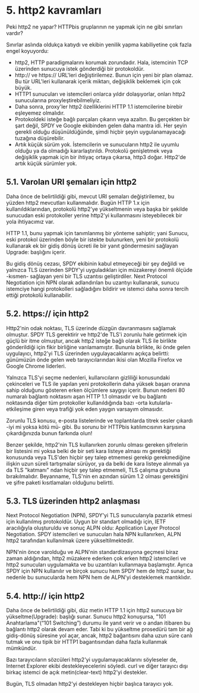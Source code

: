 # 5. http2 kavramları

Peki http2 ne yapar? HTTPbis gruplarının ne yapmak için ne gibi sınırları vardır?

Sınırlar aslında oldukça katıydı ve ekibin yenilik yapma kabiliyetine çok fazla engel koyuyordu:

* http2, HTTP paradigmalarını korumak zorundadır. Hala, istemcinin TCP üzerinden sunucuya istek gönderdiği bir protokoldür.
* http:// ve https:// URL'leri değiştirilemez. Bunun için yeni bir plan olamaz. Bu tür URL'leri kullanarak içerik miktarı, değişiklik beklemek için çok büyük.
* HTTP1 sunucuları ve istemcileri onlarca yıldır dolaşıyorlar, onları http2 sunucularına proxyleştirebilmeliyiz.
* Daha sonra, proxy'ler http2 özelliklerini HTTP 1.1 istemcilerine birebir eşleyemez olmalıdır.
* Protokoldeki isteğe bağlı parçaları çıkarın veya azaltın. Bu gerçekten bir şart değil, SPDY ve Google ekibinden gelen daha mantra idi. Her şeyin gerekli olduğu düşünüldüğünde, şimdi hiçbir şeyin uygulanamayacağı tuzağına düşürebilir.
* Artık küçük sürüm yok. İstemcilerin ve sunucuların http2 ile uyumlu olduğu ya da olmadığı kararlaştırıldı. Protokolü genişletmek veya değişiklik yapmak için bir ihtiyaç ortaya çıkarsa, http3 doğar. Http2'de artık küçük sürümler yok.

## 5.1. Varolan URI şemaları için http2

Daha önce de belirtildiği gibi, mevcut URI şemaları değiştirilemez, bu yüzden http2 mevcutları kullanmalıdır. Bugün HTTP 1.x için kullanıldıklarından, protokolü http2'ye yükseltmenin veya başka bir şekilde sunucudan eski protokoller yerine http2'yi kullanmasını isteyebilecek bir yola ihtiyacımız var.

HTTP 1.1, bunu yapmak için tanımlanmış bir yönteme sahiptir; yani Sunucu, eski protokol üzerinden böyle bir istekte bulunurken, yeni bir protokolü kullanarak ek bir gidiş dönüş ücreti ile bir yanıt göndermesini sağlayan Upgrade: başlığını içerir.

Bu gidiş dönüş cezası, SPDY ekibinin kabul etmeyeceği bir şey değildi ve yalnızca TLS üzerinden SPDY'yi uyguladıkları için müzakereyi önemli ölçüde -kısmen- sağlayan yeni bir TLS uzantısı geliştirdiler. Next Protocol Negotiation için NPN olarak adlandırılan bu uzantıyı kullanarak, sunucu istemciye hangi protokolleri sağladığını bildirir ve istemci daha sonra tercih ettiği protokolü kullanabilir.

## 5.2. https:// için http2

Http2'nin odak noktası, TLS üzerinde düzgün davranmasını sağlamak olmuştur. SPDY TLS gerektirir ve http2'de TLS'i zorunlu hale getirmek için güçlü bir itme olmuştur, ancak http2 isteğe bağlı olarak TLS ile birlikte gönderildiği için fikir birliğine varılamamıştır. Bununla birlikte, iki önde gelen uygulayıcı, http2'yi TLS üzerinden uygulayacaklarını açıkça belirtti: günümüzün önde gelen web tarayıcılarından ikisi olan Mozilla Firefox ve Google Chrome liderleri.

Yalnızca TLS'yi seçme nedenleri, kullanıcıların gizliliği konusundaki çekinceleri ve TLS ile yapılan yeni protokollerin daha yüksek başarı oranına sahip olduğunu gösteren erken ölçümlere saygıyı içerir. Bunun nedeni 80 numaralı bağlantı noktasını aşan HTTP 1.1 olmasıdır ve bu bağlantı noktasında diğer tüm protokoller kullanıldığında bazı -orta kutularla- etkileşime giren veya trafiği yok eden yaygın varsayım olmasıdır.

Zorunlu TLS konusu, e-posta listelerinde ve toplantılarda titrek sesler çıkardı -iyi mi yoksa kötü mü- gibi. Bu sorunu bir HTTPbis katılımcısının karşısına çıkardığınızda bunun farkında olun!

Benzer şekilde, http2'nin TLS kullanırken zorunlu olması gereken şifrelerin bir listesini mi yoksa belki de bir seti kara listeye alması mı gerektiği konusunda veya TLS'den hiçbir şey talep etmemesi gerekip gerekmediğine ilişkin uzun süreli tartışmalar sürüyor, ya da belki de kara listeye alınmalı ya da TLS "katmanı" ndan hiçbir şey talep etmemeli, TLS çalışma grubuna bırakılmalıdır. Beyanname, TLS'nin en azından sürüm 1.2 olması gerektiğini ve şifre paketi kısıtlamaları olduğunu belirtti.

## 5.3. TLS üzerinden http2 anlaşması

Next Protocol Negotiation \(NPN\), SPDY'yi TLS sunucularıyla pazarlık etmesi için kullanılmış protokoldür. Uygun bir standart olmadığı için, IETF aracılığıyla oluşturuldu ve sonuç ALPN oldu: Application Layer Protocol Negotiation. SPDY istemcileri ve sunucuları hala NPN kullanırken, ALPN http2 tarafından kullanılmak üzere yükseltilmektedir.

NPN'nin önce varolduğu ve ALPN'nin standardizasyona geçmesi biraz zaman aldığından, http2 müzakere ederken çok erken http2 istemcileri ve http2 sunucuları uygulamakta ve bu uzantıları kullanmaya başlamıştır. Ayrıca SPDY için NPN kullanılır ve birçok sunucu hem SPDY hem de http2 sunar, bu nedenle bu sunucularda hem NPN hem de ALPN'yi desteklemek mantıklıdır.

## 5.4. http:// için http2

Daha önce de belirtildiği gibi, düz metin HTTP 1.1 için http2 sunucuya bir yükseltme\(Upgrade\): başlığı sunar. Sunucu http2 konuşursa, "101 Anahtarlama"\(“101 Switching”\) durumu ile yanıt verir ve o andan itibaren bu bağlantı http2 olarak devam eder. Tabi ki bu yükseltme prosedürü tam bir ağ gidiş-dönüş süresine yol açar, ancak, http2 bağantısını daha uzun süre canlı tutmak ve onu tipik bir HTTP1 bagantısından daha fazla kullanmak mümkündür.

Bazı tarayıcıların sözcüleri http2'yi uygulamayacaklarını söyleseler de, Internet Explorer ekibi destekleyecelerini söyledi. curl ve diğer tarayıcı dışı birkaç istemci de açık metin\(clear-text\) http2'yi destekler.

Bugün, TLS olmadan http2'yi destekleyen hiçbir başlıca tarayıcı yok.

